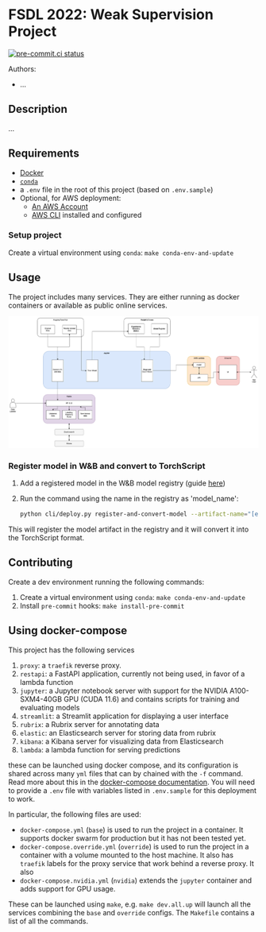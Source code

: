 # FSDL 2022: Weak Supervision Project

[![pre-commit.ci status](https://results.pre-commit.ci/badge/github/EdAbati/fsdl-2022-weak-supervision-project/main.svg)](https://results.pre-commit.ci/latest/github/EdAbati/fsdl-2022-weak-supervision-project/main)

Authors:

- ...

## Description

...

## Requirements

- [Docker](https://docs.docker.com/get-docker/)
- [`conda`](https://docs.conda.io/projects/conda/en/latest/user-guide/install/index.html)
- a `.env` file in the root of this project (based on `.env.sample`)
- Optional, for AWS deployment:
  - [An AWS Account](https://portal.aws.amazon.com/gp/aws/developer/registration/index.html?nc2=h_ct&src=header_signup)
  - [AWS CLI](https://aws.amazon.com/cli/) installed and configured

### Setup project

Create a virtual environment using `conda`: `make conda-env-and-update`

## Usage

The project includes many services. They are either running as docker containers or available as public online services.

![main-diagram](./docs/main_diagram.drawio.png)


### Register model in W&B and convert to TorchScript

1. Add a registered model in the W&B model registry (guide [here](https://docs.wandb.ai/guides/models#model-registry-quickstart))
2. Run the command using the name in the registry as 'model_name':

   ```bash
   python cli/deploy.py register-and-convert-model --artifact-name="[entity]/[project]/[artifact_name]:[alias]" --model-name="[entity]/[project]/[model_name]"
   ```

This will register the model artifact in the registry and it will convert it into the TorchScript format.

## Contributing

Create a dev environment running the following commands:

1. Create a virtual environment using `conda`: `make conda-env-and-update`
2. Install `pre-commit` hooks: `make install-pre-commit`

## Using docker-compose

This project has the following services

1. `proxy`: a `traefik` reverse proxy.
1. `restapi`: a FastAPI application, currently not being used, in favor of a lambda function
1. `jupyter`: a Jupyter notebook server with support for the NVIDIA A100-SXM4-40GB GPU (CUDA 11.6) and contains scripts for training and evaluating models
1. `streamlit`: a Streamlit application for displaying a user interface
1. `rubrix`: a Rubrix server for annotating data
1. `elastic`: an Elasticsearch server for storing data from rubrix
1. `kibana`: a Kibana server for visualizing data from Elasticsearch
1. `lambda`: a lambda function for serving predictions

these can be launched using docker compose, and its configuration is shared across many `yml` files that can by chained with the `-f` command. Read more about this in the [docker-compose documentation](https://docs.docker.com/compose/extends/). You will need to provide a `.env` file with variables listed in `.env.sample` for this deployment to work.

In particular, the following files are used:

- `docker-compose.yml` (`base`) is used to run the project in a container. It supports docker swarm for production but it has not been tested yet.
- `docker-compose.override.yml` (`override`) is used to run the project in a container with a volume mounted to the host machine. It also has `traefik` labels for the proxy service that work behind a reverse proxy. It also
- `docker-compose.nvidia.yml` (`nvidia`) extends the `jupyter` container and adds support for GPU usage.

These can be launched using `make`, e.g. `make dev.all.up` will launch all the services combining the `base` and `override` configs. The `Makefile` contains a list of all the commands.
